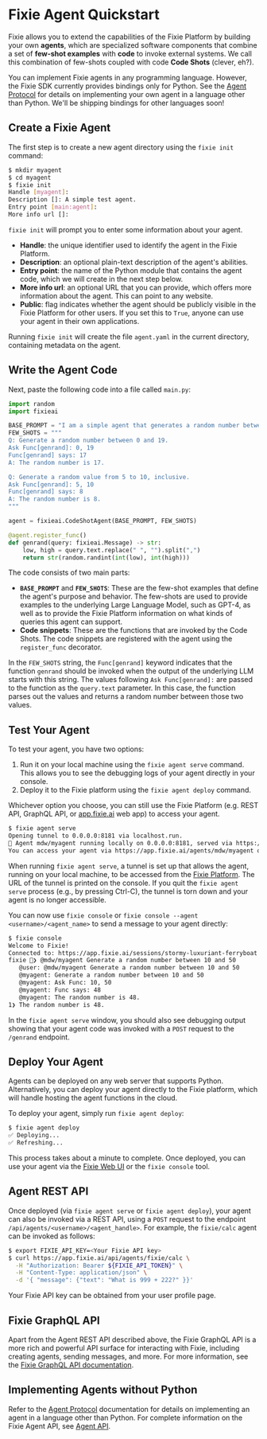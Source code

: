 # Fixie Agent Quickstart

Fixie allows you to extend the capabilities of the Fixie Platform by building your own **agents**, which are specialized software components that combine a set of **few-shot examples** with **code** to invoke external systems. We call this combination of few-shots coupled with code **Code Shots** (clever, eh?).

You can implement Fixie agents in any programming language. However, the Fixie SDK currently provides bindings only for Python. See the [Agent Protocol](agent-protocol.md) for details on implementing your own agent in a language other than Python. We'll be shipping bindings for other languages soon!

## Create a Fixie Agent

The first step is to create a new agent directory using the `fixie init` command:

```bash
$ mkdir myagent
$ cd myagent
$ fixie init
Handle [myagent]:
Description []: A simple test agent.
Entry point [main:agent]:
More info url []:
```

`fixie init` will prompt you to enter some information about your agent.

- **Handle**: the unique identifier used to identify the agent in the Fixie Platform.
- **Description**: an optional plain-text description of the agent's abilities.
- **Entry point**: the name of the Python module that contains the agent code, which we will create in the next step below.
- **More info url**: an optional URL that you can provide, which offers more information about the agent. This can point to any website.
- **Public**: flag indicates whether the agent should be publicly visible in the Fixie Platform for other users. If you set this to `True`, anyone can use your agent in their own applications.

Running `fixie init` will create the file `agent.yaml` in the current directory, containing metadata on the agent.

## Write the Agent Code

Next, paste the following code into a file called `main.py`:

```python
import random
import fixieai

BASE_PROMPT = "I am a simple agent that generates a random number between two given values."
FEW_SHOTS = """
Q: Generate a random number between 0 and 19.
Ask Func[genrand]: 0, 19
Func[genrand] says: 17
A: The random number is 17.

Q: Generate a random value from 5 to 10, inclusive.
Ask Func[genrand]: 5, 10
Func[genrand] says: 8
A: The random number is 8.
"""

agent = fixieai.CodeShotAgent(BASE_PROMPT, FEW_SHOTS)

@agent.register_func()
def genrand(query: fixieai.Message) -> str:
    low, high = query.text.replace(" ", "").split(",")
    return str(random.randint(int(low), int(high)))
```

The code consists of two main parts:

- **`BASE_PROMPT`** and **`FEW_SHOTS`**: These are the few-shot examples that define the agent's purpose and behavior. The few-shots are used to provide examples to the underlying Large Language Model, such as GPT-4, as well as to provide the Fixie Platform information on what kinds of queries this agent can support.
- **Code snippets**: These are the functions that are invoked by the Code Shots. The code snippets are registered with the agent using the `register_func` decorator.

In the `FEW_SHOTS` string, the `Func[genrand]` keyword indicates that the function `genrand` should be invoked when the output of the underlying LLM starts with this string. The values following `Ask Func[genrand]:` are passed to the function as the `query.text` parameter. In this case, the function parses out the values and returns a random number between those two values.

## Test Your Agent

To test your agent, you have two options:

1. Run it on your local machine using the `fixie agent serve` command. This allows you to see the debugging logs of your agent directly in your console.
1. Deploy it to the Fixie platform using the `fixie agent deploy` command.

Whichever option you choose, you can still use the Fixie Platform
(e.g. REST API, GraphQL API, or [app.fixie.ai](https://app.fixie.ai) web app) to access your agent.

```bash
$ fixie agent serve
Opening tunnel to 0.0.0.0:8181 via localhost.run.
🦊 Agent mdw/myagent running locally on 0.0.0.0:8181, served via https://a94073298907cd.lhr.life
You can access your agent via https://app.fixie.ai/agents/mdw/myagent or `fixie console --agent mdw/myagent`.
```

When running `fixie agent serve`, a tunnel is set up that allows the agent, running on your local machine, to be accessed from the [Fixie Platform](https://app.fixie.ai). The URL of the tunnel is printed on the console. If you quit the `fixie agent serve` process (e.g., by pressing Ctrl-C), the
tunnel is torn down and your agent is no longer accessible.

You can now use `fixie console` or `fixie console --agent <username>/<agent_name>` to send a message to your agent directly:

```bash
$ fixie console
Welcome to Fixie!
Connected to: https://app.fixie.ai/sessions/stormy-luxuriant-ferryboat
fixie 🦊❯ @mdw/myagent Generate a random number between 10 and 50
   @user: @mdw/myagent Generate a random number between 10 and 50
   @myagent: Generate a random number between 10 and 50
   @myagent: Ask Func: 10, 50
   @myagent: Func says: 48
   @myagent: The random number is 48.
1❯ The random number is 48.
```

In the `fixie agent serve` window, you should also see debugging output showing that your agent code was invoked with a `POST` request to the `/genrand` endpoint.

## Deploy Your Agent

Agents can be deployed on any web server that supports Python. Alternatively, you can deploy your agent directly to the Fixie platform, which will handle hosting the agent functions in the cloud.

To deploy your agent, simply run `fixie agent deploy`:

```bash
$ fixie agent deploy
✅ Deploying...
✅ Refreshing...
```

This process takes about a minute to complete. Once deployed, you can use your agent via the [Fixie Web UI](http://app.fixie.ai) or the `fixie console` tool.

## Agent REST API

Once deployed (via `fixie agent serve` or `fixie agent deploy`), your agent can also be invoked
via a REST API, using a `POST` request to the endpoint `/api/agents/<username>/<agent_handle>`.
For example, the `fixie/calc` agent can be invoked as follows:

```bash
$ export FIXIE_API_KEY=<Your Fixie API key>
$ curl https://app.fixie.ai/api/agents/fixie/calc \
  -H "Authorization: Bearer ${FIXIE_API_TOKEN}" \
  -H "Content-Type: application/json" \
  -d '{ "message": {"text": "What is 999 + 222?" }}'
```

Your Fixie API key can be obtained from your user profile page.

## Fixie GraphQL API

Apart from the Agent REST API described above, the Fixie GraphQL API is a more rich and
powerful API surface for interacting with Fixie, including creating agents, sending
messages, and more. For more information, see the
[Fixie GraphQL API documentation](https://app.fixie.ai/static/docs/index.html).

## Implementing Agents without Python

Refer to the [Agent Protocol](agent-protocol.md) documentation for details on implementing an agent in a language other than Python. For complete information on the Fixie Agent API, see [Agent API](agent-api.md).
